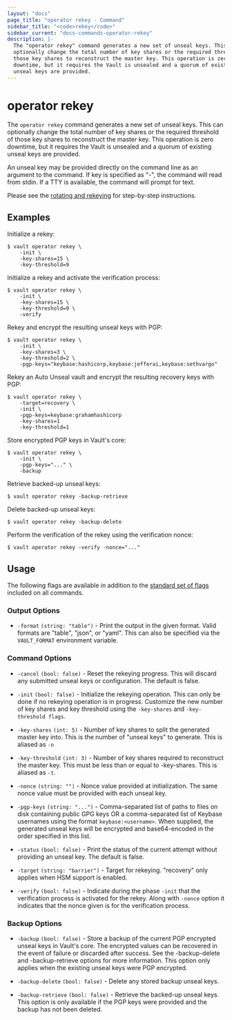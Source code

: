 ```yaml
---
layout: "docs"
page_title: "operator rekey - Command"
sidebar_title: "<code>rekey</code>"
sidebar_current: "docs-commands-operator-rekey"
description: |-
  The "operator rekey" command generates a new set of unseal keys. This can
  optionally change the total number of key shares or the required threshold of
  those key shares to reconstruct the master key. This operation is zero
  downtime, but it requires the Vault is unsealed and a quorum of existing
  unseal keys are provided.
---
```


# operator rekey

The `operator rekey` command generates a new set of unseal keys. This can
optionally change the total number of key shares or the required threshold of
those key shares to reconstruct the master key. This operation is zero downtime,
but it requires the Vault is unsealed and a quorum of existing unseal keys are
provided.

An unseal key may be provided directly on the command line as an argument to the
command. If key is specified as "-", the command will read from stdin. If a TTY
is available, the command will prompt for text.

Please see the [rotating and rekeying](/guides/operations/rekeying-and-rotating.html) for
step-by-step instructions.

## Examples

Initialize a rekey:

```text
$ vault operator rekey \
    -init \
    -key-shares=15 \
    -key-threshold=9
```

Initialize a rekey and activate the verification process:

```text
$ vault operator rekey \
    -init \
    -key-shares=15 \
    -key-threshold=9 \
    -verify
```

Rekey and encrypt the resulting unseal keys with PGP:

```text
$ vault operator rekey \
    -init \
    -key-shares=3 \
    -key-threshold=2 \
    -pgp-keys="keybase:hashicorp,keybase:jefferai,keybase:sethvargo"
```

Rekey an Auto Unseal vault and encrypt the resulting recovery keys with PGP:

```text
$ vault operator rekey \
    -target=recovery \
    -init \
    -pgp-keys=keybase:grahamhashicorp 
    -key-shares=1 
    -key-threshold=1
```

Store encrypted PGP keys in Vault's core:

```text
$ vault operator rekey \
    -init \
    -pgp-keys="..." \
    -backup
```

Retrieve backed-up unseal keys:

```text
$ vault operator rekey -backup-retrieve
```

Delete backed-up unseal keys:

```text
$ vault operator rekey -backup-delete
```

Perform the verification of the rekey using the verification nonce:

```text
$ vault operator rekey -verify -nonce="..."
```

## Usage

The following flags are available in addition to the [standard set of
flags](/docs/commands/index.html) included on all commands.

### Output Options

- `-format` `(string: "table")` - Print the output in the given format. Valid
  formats are "table", "json", or "yaml". This can also be specified via the
  `VAULT_FORMAT` environment variable.

### Command Options

- `-cancel` `(bool: false)` - Reset the rekeying progress. This will discard any submitted unseal keys
      or configuration. The default is false.

- `-init` `(bool: false)` - Initialize the rekeying operation. This can only be
  done if no rekeying operation is in progress. Customize the new number of key
  shares and key threshold using the `-key-shares` and `-key-threshold flags`.

- `-key-shares` `(int: 5)` - Number of key shares to split the generated master
  key into. This is the number of "unseal keys" to generate. This is aliased as
  `-n`

- `-key-threshold` `(int: 3)` - Number of key shares required to reconstruct the
  master key. This must be less than or equal to -key-shares. This is aliased as
  `-t`.

- `-nonce` `(string: "")` - Nonce value provided at initialization. The same
  nonce value must be provided with each unseal key.

- `-pgp-keys` `(string: "...")` - Comma-separated list of paths to files on disk
  containing public GPG keys OR a comma-separated list of Keybase usernames
  using the format `keybase:<username>`. When supplied, the generated unseal
  keys will be encrypted and base64-encoded in the order specified in this list.

- `-status` `(bool: false)` - Print the status of the current attempt without
  providing an unseal key. The default is false.

- `-target` `(string: "barrier")` - Target for rekeying. "recovery" only applies
  when HSM support is enabled.

- `-verify` `(bool: false)` - Indicate during the phase `-init` that the
  verification process is activated for the rekey. Along with `-nonce` option
  it indicates that the nonce given is for the verification process.

### Backup Options

- `-backup` `(bool: false)` - Store a backup of the current PGP encrypted unseal
  keys in Vault's core. The encrypted values can be recovered in the event of
  failure or discarded after success. See the -backup-delete and
  -backup-retrieve options for more information. This option only applies when
  the existing unseal keys were PGP encrypted.

- `-backup-delete` `(bool: false)` - Delete any stored backup unseal keys.

- `-backup-retrieve` `(bool: false)` - Retrieve the backed-up unseal keys. This
  option is only available if the PGP keys were provided and the backup has not
  been deleted.
